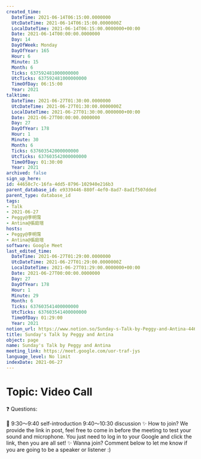 ```yaml
---
created_time:
  DateTime: 2021-06-14T06:15:00.0000000
  UtcDateTime: 2021-06-14T06:15:00.0000000Z
  LocalDateTime: 2021-06-14T06:15:00.0000000+00:00
  Date: 2021-06-14T00:00:00.0000000
  Day: 14
  DayOfWeek: Monday
  DayOfYear: 165
  Hour: 6
  Minute: 15
  Month: 6
  Ticks: 637592481000000000
  UtcTicks: 637592481000000000
  TimeOfDay: 06:15:00
  Year: 2021
talktime:
  DateTime: 2021-06-27T01:30:00.0000000
  UtcDateTime: 2021-06-27T01:30:00.0000000Z
  LocalDateTime: 2021-06-27T01:30:00.0000000+00:00
  Date: 2021-06-27T00:00:00.0000000
  Day: 27
  DayOfYear: 178
  Hour: 1
  Minute: 30
  Month: 6
  Ticks: 637603542000000000
  UtcTicks: 637603542000000000
  TimeOfDay: 01:30:00
  Year: 2021
archived: false
sign_up_here: 
id: 44658c7c-16fa-4dd5-8796-102940e216b3
parent_database_id: e9339446-880f-4ef0-8ad7-8ad1f507dded
parent_type: database_id
tags:
- Talk
- 2021-06-27
- Peggy@李明霈
- Antina@張庭瑄
hosts:
- Peggy@李明霈
- Antina@張庭瑄
software: Google Meet
last_edited_time:
  DateTime: 2021-06-27T01:29:00.0000000
  UtcDateTime: 2021-06-27T01:29:00.0000000Z
  LocalDateTime: 2021-06-27T01:29:00.0000000+00:00
  Date: 2021-06-27T00:00:00.0000000
  Day: 27
  DayOfYear: 178
  Hour: 1
  Minute: 29
  Month: 6
  Ticks: 637603541400000000
  UtcTicks: 637603541400000000
  TimeOfDay: 01:29:00
  Year: 2021
notion_url: https://www.notion.so/Sunday-s-Talk-by-Peggy-and-Antina-44658c7c16fa4dd58796102940e216b3
title: Sunday's Talk by Peggy and Antina
object: page
name: Sunday's Talk by Peggy and Antina
meeting_link: https://meet.google.com/uor-traf-jys
language_level: No limit
indexDate: 2021-06-27
---
```


# Topic: Video Call  
❓
Questions:
   
   
   
   
   
📅
9:30～9:40 self-introduction
9:40～10:30 discussion
✨
How to join?
We provide the link in post, feel free to come in before the meeting to test your sound and microphone. You just need to log in to your Google and click the link, then you are all set!
✨
Wanna join?
Comment below to let me know if you are going to be a speaker or listener :)

